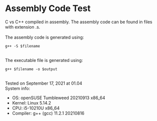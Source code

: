 # Assembly Code Test

C vs C++ compiled in assembly. The assembly code can be found in files with extension .s.\
\
The assembly code is generated using:
```
g++ -S $filename
```
\
The executable file is generated using:
```
g++ $filename -o $output
```
\
Tested on September 17, 2021 at 01.04\
System info:
- OS: openSUSE Tumbleweed 20210913 x86_64
- Kernel: Linux 5.14.2
- CPU: i5-10210U x86_64
- Compiler: g++ (gcc) 11.2.1 20210816